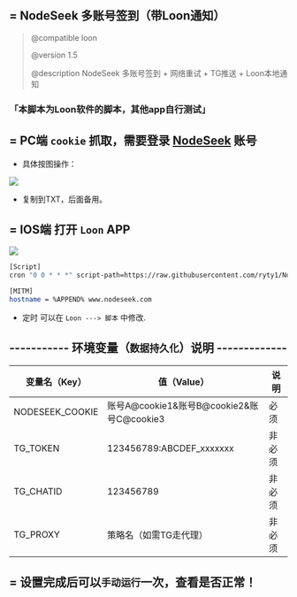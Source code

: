 ## = NodeSeek 多账号签到（带Loon通知） 
>
>    @compatible   loon
>
>    @version      1.5
>
>    @description  NodeSeek 多账号签到 + 网络重试 + TG推送 + Loon本地通知

### 「本脚本为Loon软件的脚本，其他app自行测试」

## = PC端 `cookie` 抓取，需要登录 [NodeSeek](https://www.nodeseek.com/) 账号
- 具体按图操作：

![](https://tc.889269.xyz/1753172830433_image_2025-07-22_16-27-06.png)

- 复制到TXT，后面备用。

## = IOS端 打开 `Loon` APP

![](https://tc.889269.xyz/1753174749092_Snipaste_2025-07-22_16-58-26.png)

```bash
[Script]
cron "0 0 * * *" script-path=https://raw.githubusercontent.com/ryty1/NodeSeek/refs/heads/main/Checkin.js, timeout=60, tag=NS自动签

[MITM]
hostname = %APPEND% www.nodeseek.com
```
- 定时 可以在 `Loon ---> 脚本` 中修改.

## ----------- 环境变量（`数据持久化`）说明 -------------
| 变量名（Key）        | 值（Value）                                 |        说明    |
|------------------|----------------------------------------------|-------------|
| NODESEEK_COOKIE  | 账号A@cookie1&账号B@cookie2&账号C@cookie3     |  必须  |
| TG_TOKEN         | 123456789:ABCDEF_xxxxxxx                      |  非必须  |
| TG_CHATID        | 123456789                                     |  非必须  |
| TG_PROXY         | 策略名（如需TG走代理）                        |  非必须  |

## = 设置完成后可以`手动运行`一次，查看是否正常！
